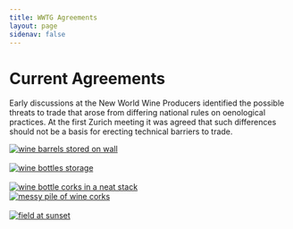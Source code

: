 ```yaml
---
title: WWTG Agreements
layout: page
sidenav: false
---
```


# Current Agreements
Early discussions at the New World Wine Producers identified the possible threats to trade that arose from differing national rules on oenological practices. At the first Zurich meeting it was agreed that such differences should not be a basis for erecting technical barriers to trade. 


<div class="grid-row grid-gap">
  <div class="grid-col-6">
    <div><a href="{{site.baseurl}}/mutual-acceptance/"><img src="{{site.baseurl}}/assets/uploads/maa.jpg" alt="wine barrels stored on wall"></a>
      <br />
       <br />
    <a href="{{site.baseurl}}/labelling-agreement/"><img src="{{site.baseurl}}/assets/uploads/labelling-agreement.jpg" alt="wine bottles storage"></a>
       <br />
       <br />
     <a href="{{site.baseurl}}/mou/"><img src="{{site.baseurl}}/assets/uploads/mou.jpg" alt="wine bottle corks in a neat stack"></a>
    </div>
  </div>
  <div class="grid-col-6">
    <div>
     <a href="{{site.baseurl}}/assets/uploads/2017-arrangement.pdf"><img src="{{site.baseurl}}/assets/uploads/info-tech-counterfeit-agreement.jpg" alt="messy pile of wine corks"></a>
       <br />
       <br />
     <a href="{{site.baseurl}}/protocol-agreement/"><img src="{{site.baseurl}}/assets/uploads/labelling-protocol.jpg" alt="field at sunset"></a> </div>
  </div>
</div>
